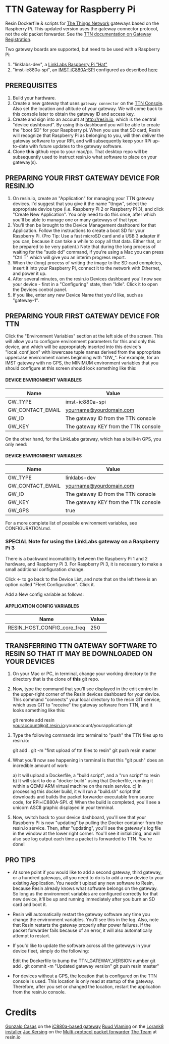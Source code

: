 # TTN Gateway for Raspberry Pi

Resin Dockerfile & scripts for [The Things Network](http://thethingsnetwork.org/) gateways based on the Raspberry Pi. This updated version uses the gateway connector protocol, not the old packet forwarder. See the [TTN documentation on Gateway Registration](https://www.thethingsnetwork.org/docs/gateways/registration.html).

Two gateway boards are supported, but need to be used with a Raspberry Pi:

1. "linklabs-dev", a [LinkLabs Raspberry Pi "Hat"](http://link-labs.myshopify.com/products/lorawan-raspberry-pi-board)
2. "imst-ic880a-spi", an [IMST iC880A-SPI](http://webshop.imst.de/ic880a-spi-lorawan-concentrator-868mhz.html) configured as described [here](https://github.com/ttn-zh/ic880a-gateway/tree/spi)


## PREREQUISITES

1. Build your hardware.
2. Create a new gateway that uses `gateway connector` on the [TTN Console](https://console.thethingsnetwork.org/gateways). Also set the location and altitude of your gateway. We will come back to this console later to obtain the gateway ID and access key.
3. Create and sign into an account at http://resin.io, which is the central "device dashboard".  By using this dashboard you will be able to create the "boot SD" for your Raspberry pi.  When you use that SD card, Resin will recognize that Raspberry Pi as belonging to you, will then deliver the gateway software to your RPi, and will subsequently keep your RPi up-to-date with future updates to the gateway software.
4. Clone **this** github repo to your mac/pc.  That desktop repo will be subsequently used to instruct resin.io  what software to place on your gateway(s).

## PREPARING YOUR FIRST GATEWAY DEVICE FOR RESIN.IO

1. On resin.io, create an "Application" for managing your TTN gateway devices. I'd suggest that you give it the name "ttngw", select the appropriate device type (i.e. Raspberry Pi 2 or Raspberry Pi 3),  and click "Create New Application".  You only need to do this once, after which you'll be able to manage one or many gateways of that type.
2. You'll then be brought to the Device Management dashboard for that Application.  Follow the instructions to create a boot SD for your Raspberry Pi. (Pro Tip:  Use a fast microSD card and a USB 3 adapter if you can, because it can take a while to copy all that data. Either that, or be prepared to be very patient.)  Note that during the long process of waiting for the "sudo dd" command, if you're using a Mac you can press "Ctrl T" which will give you an interim progress report. 
3. When the (long) process of writing the image to the SD card completes, insert it into your Raspberry Pi, connect it to the network with Ethernet, and power it up.
4. After several minutes, on the resin.io Devices dashboard you'll now see your device - first in a "Configuring" state, then "Idle".  Click it to open the Devices control panel.
5. If you like, enter any new Device Name that you'd like, such as "gateway-1".

## PREPARING YOUR FIRST GATEWAY DEVICE FOR TTN

Click the "Environment Variables" section at the left side of the screen. This will allow you to configure environment parameters for this and only this device, and which will be appropriately inserted into this device's "local_conf.json" with lowercase tuple names derived from the appropriate uppercase environment names beginning with "GW_".  For example, for an IMST gateway with no GPS, the MINIMUM environment variables that you should configure at this screen should look something like this:

#### DEVICE ENVIRONMENT VARIABLES  

Name      	  	  | Value  
------------------|--------------------------  
GW_TYPE           | imst-ic880a-spi
GW_CONTACT_EMAIL  | yourname@yourdomain.com
GW_ID             | The gateway ID from the TTN console
GW_KEY            | The gateway KEY from the TTN console

On the other hand, for the LinkLabs gateway, which has a built-in GPS, you only need:

#### DEVICE ENVIRONMENT VARIABLES  

Name      	  	  | Value  
------------------|--------------------------  
GW_TYPE           | linklabs-dev
GW_CONTACT_EMAIL  | yourname@yourdomain.com
GW_ID             | The gateway ID from the TTN console
GW_KEY            | The gateway KEY from the TTN console
GW_GPS            | true

For a more complete list of possible environment variables, see CONFIGURATION.md.

### SPECIAL Note for using the LinkLabs gateway on a Raspberry Pi 3

There is a backward incomatibility between the Raspberry Pi 1 and 2 hardware, and Raspberry Pi 3.  For Raspberry Pi 3, it is necessary to make a small additional configuration change.

Click <- to go back to the Device List, and note that on the left there is an option called "Fleet Configuration".  Click it.

Add a New config variable as follows:

#### APPLICATION CONFIG VARIABLES  

Name      	            	  | Value  
------------------------------|--------------------------  
RESIN_HOST_CONFIG_core_freq   | 250

## TRANSFERRING TTN GATEWAY SOFTWARE TO RESIN SO THAT IT MAY BE DOWNLOADED ON YOUR DEVICES

1. On your Mac or PC, in terminal, change your working directory to the directory that is the clone of **this** git repo.
2. Now, type the command that you'll see displayed in the edit control in the upper-right corner of the Resin devices dashboard for your device. This command "connects" your local directory to the resin GIT service, which uses GIT to "receive" the gateway software from TTN, and it looks something like this:

   git remote add resin youraccount@git.resin.io:youraccount/yourapplication.git

3. Type the following commands into terminal to "push" the TTN files up to resin.io:

   git add .
   git -m "first upload of ttn files to resin"
   git push resin master

5. What you'll now see happening in terminal is that this "git push" does an incredible amount of work:

   a) It will upload a Dockerfile, a "build script", and a "run script" to resin
   b) It will start to do a "docker build" using that Dockerfile, running it within a QEMU ARM virtual machine on the resin service.
   c) In processing this docker build, it will run a "build.sh" script that downloads and builds the packet forwarder executable from source code, for RPi+iC880A-SPI.
   d) When the build is completed, you'll see a unicorn ASCII graphic displayed in your terminal.

6. Now, switch back to your device dashboard, you'll see that your Raspberry Pi is now "updating" by pulling the Docker container from the resin.io service.  Then, after "updating", you'll see the gateway's log file in the window at the lower right corner.  You'll see it initializing, and will also see log output each time a packet is forwarded to TTN.  You're done!

## PRO TIPS

- At some point if you would like to add a second gateway, third gateway, or a hundred gateways, all you need to do is to add a new device to your existing Application. You needn't upload any new software to Resin, because Resin already knows what software belongs on the gateway. So long as the environment variables are configured correctly for that new device, it'll be up and running immediately after you burn an SD card and boot it.

- Resin will automatically restart the gateway software any time you change the environment variables.  You'll see this in the log.  Also, note that Resin restarts the gateway properly after power failures.  If the packet forwarder fails because of an error, it will also automatically attempt to restart.

- If you'd like to update the software across all the gateways in your device fleet, simply do the following:

  Edit the Dockerfile to bump the TTN_GATEWAY_VERSION number
  git add .
  git commit -m "Updated gateway version"
  git push resin master"
  
- For devices without a GPS, the location that is configured on the TTN console is used. This location is only read at startup of the gateway. Therefore, after you set or changed the location, restart the application from the resin.io console.

# Credits

[Gonzalo Casas](https://github.com/gonzalocasas) on the [iC880a-based gateway](https://github.com/ttn-zh/ic880a-gateway/tree/spi)
[Ruud Vlaming](https://github.com/devlaam) on the [Lorank8 installer](https://github.com/Ideetron/Lorank)
[Jac Kersing](https://github.com/kersing) on the [Multi-protocol packet forwarder](https://github.com/kersing/packet_forwarder/tree/master/mp_pkt_fwd)
[The Team](https://resin.io/team/) at resin.io
